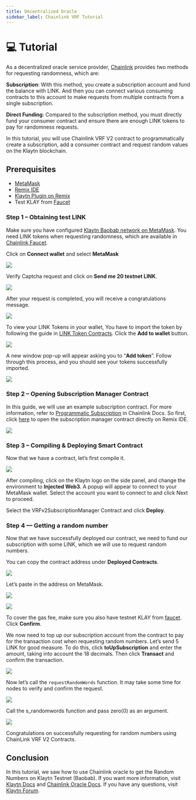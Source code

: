 ```yaml
---
title: Decentralized Oracle
sidebar_label: Chainlink VRF Tutorial
---
```


# 💻 Tutorial <a id="Chainlink VRF Tutorial"></a>

As a decentralized oracle service provider, [Chainlink](https://docs.chain.link/getting-started/conceptual-overview) provides two methods for requesting randomness, which are:

**Subscription**: With this method, you create a subscription account and fund the balance with LINK. And then you can connect various consuming contracts to this account to make requests from multiple contracts from a single subscription.

**Direct Funding**: Compared to the subscription method, you must directly fund your consumer contract and ensure there are enough LINK tokens to pay for randomness requests. 

In this tutorial, you will use Chainlink VRF V2 contract to programmatically create a subscription, add a consumer contract and request random values on the Klaytn blockchain.


## Prerequisites <a id="Prerequisites"></a> 

* [MetaMask](https://metamask.io/download/)
* [Remix IDE](https://remix.ethereum.org/)
* [Klaytn Plugin on Remix](https://klaytn.foundation/using-klaytn-plugin-on-remix/)
* Test KLAY from [Faucet](https://baobab.wallet.klaytn.foundation/faucet)

### Step 1 – Obtaining test LINK <a id="Step 1 – Obtaining test LINK"></a>

Make sure you have configured [Klaytn Baobab network on MetaMask](https://docs.klaytn.foundation/dapp/tutorials/connecting-metamask#send-klay). You need LINK tokens when requesting randomness, which are available in [Chainlink Faucet](https://faucets.chain.link/).

Click on **Connect wallet** and select **MetaMask**

![](/images/chainlink/linkConnect.png)

Verify Captcha request and click on **Send me 20 testnet LINK**.

![](/images/chainlink/linkSent.png)

After your request is completed, you will receive a congratulations message.

![](/images/chainlink/linkSentDone.png)


To view your LINK Tokens in your wallet, You have to import the token by following the guide in  [LINK Token Contracts](https://docs.chain.link/resources/link-token-contracts). Click the **Add to wallet** button.

![](/images/chainlink/linkContract.png)

A new window pop-up will appear asking you to “**Add token**”. Follow through this process, and you should see your tokens successfully imported.

![](/images/chainlink/linkSendKlay.png)

### Step 2 – Opening Subscription Manager Contract<a id="Step 2 – Opening Subscription Manager Contract"></a>

In this guide, we will use an example subscription contract. For more information, refer to [Programmatic Subscription](https://docs.chain.link/vrf/v2/subscription/examples/programmatic-subscription) in Chainlink Docs. 
So first, click [here](https://remix.ethereum.org/#url=https://github.com/jiwon-lieb/remix_code/blob/main/klaytn_SubscriptionManager.sol) to open the subscription manager contract directly on Remix IDE.

![](/images/chainlink/linkCopyCode.png)


### Step 3 – Compiling & Deploying Smart Contract <a id="Step 3 – Compiling & Deploying Smart Contract"></a>

Now that we have a contract, let’s first compile it.

![](/images/chainlink/linkCompileContract.png)

After compiling, click on the Klaytn logo on the side panel, and change the environment to **Injected Web3**. A popup will appear to connect to your MetaMask wallet. Select the account you want to connect to and click Next to proceed.

Select the VRFv2SubscriptionManager Contract and click **Deploy**.

### Step 4 — Getting a random number <a id="Step 4 — Getting a random number"></a>

Now that we have successfully deployed our contract, we need to fund our subscription with some LINK, which we will use to request random numbers.

You can copy the contract address under **Deployed Contracts**.

![](/images/chainlink/linkDeployContract.png)

Let’s paste in the address on MetaMask.

![](/images/chainlink/linkSendToContract.png)

![](/images/chainlink/linkPasteCA.png)

To cover the gas fee, make sure you also have testnet KLAY from [faucet](https://baobab.wallet.klaytn.foundation/faucet). Click **Confirm**.


We now need to top up our subscription account from the contract to pay for the transaction cost when requesting random numbers. Let’s send 5 LINK for good measure. To do this, click **toUpSubscription** and enter the amount, taking into account the 18 decimals. Then click **Transact** and confirm the transaction.

![](/images/chainlink/linkTopUp.png)

Now let’s call the `requestRandomWords` function. It may take some time for nodes to verify and confirm the request.

![](/images/chainlink/linkRequestRandom.png)

Call the s_randomwords function and pass zero(0) as an argument.

![](/images/chainlink/linkRandomNumbers.png)

Congratulations on successfully requesting for random numbers using ChainLink VRF V2 Contracts.

## Conclusion
In this tutorial, we saw how to use  Chainlink oracle to get the Random Numbers on Klaytn Testnet (Baobab). If you want more information, visit [Klaytn Docs](https://docs.klaytn.foundation/) and [Chainlink Oracle Docs](https://docs.chain.link/getting-started/conceptual-overview). If you have any questions, visit [Klaytn Forum](https://forum.klaytn.foundation/).